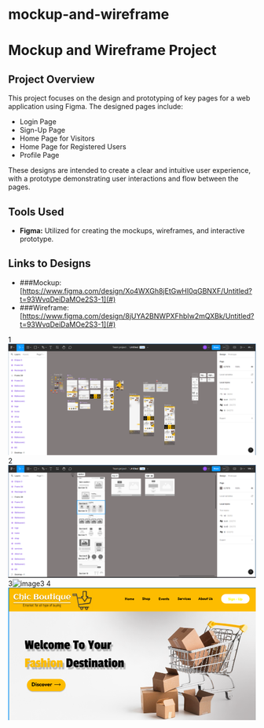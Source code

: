 # mockup-and-wireframe

# Mockup and Wireframe Project

## Project Overview

This project focuses on the design and prototyping of key pages for a web application using Figma. The designed pages include:

- Login Page
- Sign-Up Page
- Home Page for Visitors
- Home Page for Registered Users
- Profile Page

These designs are intended to create a clear and intuitive user experience, with a prototype demonstrating user interactions and flow between the pages.

## Tools Used

- **Figma:** Utilized for creating the mockups, wireframes, and interactive prototype.

## Links to Designs

- ###Mockup: [https://www.figma.com/design/Xo4WXGh8jEtGwHI0qGBNXF/Untitled?t=93WvqDeiDaMOe2S3-1](#)
- ###Wireframe: [https://www.figma.com/design/8jUYA2BNWPXFhbIw2mQXBk/Untitled?t=93WvqDeiDaMOe2S3-1](#)

1![image1](/f1.png)
2![image2](/f2.png)
3![image3](/f3.png)
4![image4](/f4.png)
